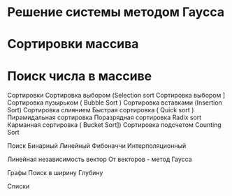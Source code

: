 # Решение системы методом Гаусса
# Сортировки массива
# Поиск числа в массиве


Сортировки
Сортировка выбором (Selection sort Сортировка выбором ] Сортировка пузырьком ( Bubble Sort )
Сортировка вставками (Insertion Sort)
Сортировка слиянием
Быстрая сортировка ( Quick sort )
 Пирамидальная сортировка 
Поразрядная сортировка Radix sort 
Карманная сортировка ( Bucket Sort])
 Сортировка подсчетом Counting Sort


Поиск
Бинарный
Линейный
Фибоначчи
Интерполяционный 

Линейная независимость вектор От векторов - метод Гаусса 


Графы 
Поиск в ширину 
Глубину


Списки 

